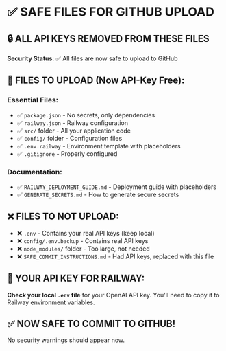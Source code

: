 # ✅ SAFE FILES FOR GITHUB UPLOAD

## 🔒 ALL API KEYS REMOVED FROM THESE FILES

**Security Status**: ✅ All files are now safe to upload to GitHub

## 📁 FILES TO UPLOAD (Now API-Key Free):

### Essential Files:
- ✅ `package.json` - No secrets, only dependencies
- ✅ `railway.json` - Railway configuration
- ✅ `src/` folder - All your application code
- ✅ `config/` folder - Configuration files
- ✅ `.env.railway` - Environment template with placeholders
- ✅ `.gitignore` - Properly configured

### Documentation:
- ✅ `RAILWAY_DEPLOYMENT_GUIDE.md` - Deployment guide with placeholders
- ✅ `GENERATE_SECRETS.md` - How to generate secure secrets

## ❌ FILES TO NOT UPLOAD:
- ❌ `.env` - Contains your real API keys (keep local)
- ❌ `config/.env.backup` - Contains real API keys
- ❌ `node_modules/` folder - Too large, not needed
- ❌ `SAFE_COMMIT_INSTRUCTIONS.md` - Had API keys, replaced with this file

## 🎯 YOUR API KEY FOR RAILWAY:
**Check your local `.env` file** for your OpenAI API key.
You'll need to copy it to Railway environment variables.

## ✅ NOW SAFE TO COMMIT TO GITHUB!

No security warnings should appear now.